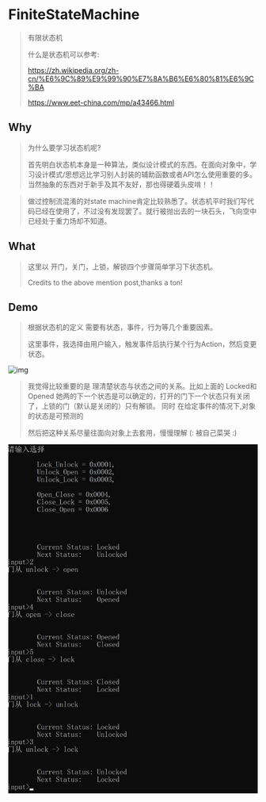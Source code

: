 # FiniteStateMachine

> 有限状态机
>
> 什么是状态机可以参考:
>
> https://zh.wikipedia.org/zh-cn/%E6%9C%89%E9%99%90%E7%8A%B6%E6%80%81%E6%9C%BA
>
> https://www.eet-china.com/mp/a43466.html



## Why

> 为什么要学习状态机呢?
>
> 首先明白状态机本身是一种算法，类似设计模式的东西。在面向对象中，学习设计模式/思想远比学习别人封装的辅助函数或者API怎么使用重要的多。当然抽象的东西对于新手及其不友好，那也得硬着头皮啃！！

> 做过控制流混淆的对state machine肯定比较熟悉了。状态机平时我们写代码已经在使用了，不过没有发现罢了。就行被抛出去的一块石头，飞向空中已经处于重力场却不知道。



## What

> 这里以 开门，关门，上锁，解锁四个步骤简单学习下状态机。
>
> Credits to the above mention post,thanks a ton!





## Demo

> 根据状态机的定义  需要有状态，事件，行为等几个重要因素。
>
> 这里事件，我选择由用户输入，触发事件后执行某个行为Action，然后变更状态。



![img](https://mianbaoban-assets.oss-cn-shenzhen.aliyuncs.com/2021/3/qqMviy.jpeg)

> 我觉得比较重要的是   理清楚状态与状态之间的关系。比如上面的  Locked和Opened 她两的下一个状态是可以确定的，打开的门下一个状态只有关闭了，上锁的门（默认是关闭的）只有解锁。
> 同时 在给定事件的情况下,对象的状态是可预测的     
>
> 然后把这种关系尽量往面向对象上去套用，慢慢理解   (: 被自己菜哭 :)





![image-20220701203533321](images/image-20220701203533321.png)













